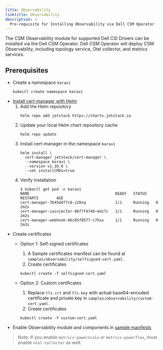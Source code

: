 ```yaml
---
title: Observability
linktitle: Observability
description: >
  Pre-requisite for Installing Observability via Dell CSM Operator
---
```


The CSM Observability module for supported Dell CSI Drivers can be installed via the Dell CSM Operator. Dell CSM Operator will deploy CSM Observability, including topology service, Otel collector, and metrics services.

## Prerequisites

- Create a namespace `karavi`
  ```
  kubectl create namespace karavi
  ```
- [Install cert-manager with Helm](https://cert-manager.io/docs/installation/helm/)
    1. Add the Helm repository
        ```
        helm repo add jetstack https://charts.jetstack.io
        ```
    2. Update your local Helm chart repository cache
        ```
        helm repo update
        ```
    3. Install cert-manager in the namespace `karavi`
        ```
        helm install \
          cert-manager jetstack/cert-manager \
          --namespace karavi \
          --version v1.10.0 \
          --set installCRDs=true
        ```
    4. Verify installation
        ```
        $ kubectl get pod -n karavi
        NAME                                      READY   STATUS    RESTARTS        AGE
        cert-manager-7b45d477c8-z28sq             1/1     Running   0               2m2s
        cert-manager-cainjector-86f7f4749-mdz7c   1/1     Running   0               2m2s
        cert-manager-webhook-66c85f8577-c7hxx     1/1     Running   0               2m2s
        ```
- Create certificates
    - Option 1: Self-signed certificates
		1. A Sample certificates manifest can be found at `samples/observability/selfsigned-cert.yaml`.
		2. Create certificates
      ```
      kubectl create -f selfsigned-cert.yaml
      ```

    - Option 2: Custom certificates
		1. Replace `tls.crt` and `tls.key` with actual base64-encoded certificate and private key in `samples/observability/custom-cert.yaml`.
		2. Create certificates
      ```
      kubectl create -f custom-cert.yaml
      ```
- Enable Observability module and components in [sample manifests](https://github.com/dell/csm-operator/tree/main/samples)
    
>Note: If you enable `metrics-powerscale` or `metrics-powerflex`, must enable `otel-collector` as well.
